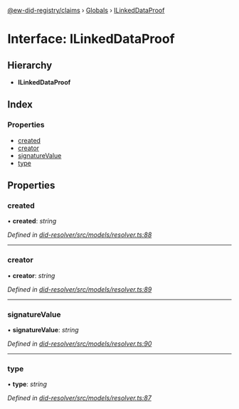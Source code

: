 [@ew-did-registry/claims](../README.md) › [Globals](../globals.md) › [ILinkedDataProof](ilinkeddataproof.md)

# Interface: ILinkedDataProof

## Hierarchy

* **ILinkedDataProof**

## Index

### Properties

* [created](ilinkeddataproof.md#created)
* [creator](ilinkeddataproof.md#creator)
* [signatureValue](ilinkeddataproof.md#signaturevalue)
* [type](ilinkeddataproof.md#type)

## Properties

###  created

• **created**: *string*

*Defined in [did-resolver/src/models/resolver.ts:88](https://github.com/energywebfoundation/ew-did-registry/blob/f9a1db1/packages/did-resolver/src/models/resolver.ts#L88)*

___

###  creator

• **creator**: *string*

*Defined in [did-resolver/src/models/resolver.ts:89](https://github.com/energywebfoundation/ew-did-registry/blob/f9a1db1/packages/did-resolver/src/models/resolver.ts#L89)*

___

###  signatureValue

• **signatureValue**: *string*

*Defined in [did-resolver/src/models/resolver.ts:90](https://github.com/energywebfoundation/ew-did-registry/blob/f9a1db1/packages/did-resolver/src/models/resolver.ts#L90)*

___

###  type

• **type**: *string*

*Defined in [did-resolver/src/models/resolver.ts:87](https://github.com/energywebfoundation/ew-did-registry/blob/f9a1db1/packages/did-resolver/src/models/resolver.ts#L87)*
